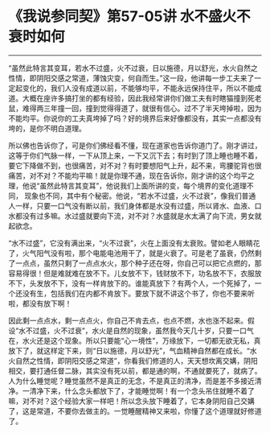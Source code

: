# 《我说参同契》第57-05讲 水不盛火不衰时如何

------

“虽然此特言其变耳，若水不过盛，火不过衰，日以施德，月以舒光，水火自然之性情，即阴阳交感之常道，薄蚀灾变，何自而生。”这一段，他讲每一步工夫来了一定起变化的，我们人没有成道以前，不能够均平，不能永远保持住平，所以不能成道。大概在座许多搞打坐的都有经验，因此我经常讲你们做工夫有时瞎猫撞到死老鼠，难得两三年撞一回，撞到觉得得道了，就很有信心。过不了半天垮掉啦，因为不能均平。你说你的工夫真垮掉了吗？好的境界后来好像都没有，其实一点都没有垮的，是你不明白道理。

所以佛也告诉你了，可是你们佛经看不懂，现在道家也告诉你道门了。刚才讲过，这等于你们气脉一样，一下从顶上来，一下又沉下去；有时到了顶上睡也睡不着，要它下降做不到，也很痛苦，对不对？有时要想阳气上升，起不来，弯腰驼背也很痛苦，对不对？不能均平嘛！就是你理不通，现在告诉你，刚才讲的这个均平之理，他说“虽然此特言其变耳”，他说我们上面所讲的变，每个境界的变化道理不同， 现象也不同，其中有个秘密。他说，“若水不过盛，火不过衰”，像我们普通人一样，只要一口气没有断以前，我们身体都是水没有过盛，所以肾水、血液、口水都没有过多嘛。水过盛就要向下流，对不对？水盛就是水太满了向下流，男女就起欲念。

“水不过盛”，它没有满出来，“火不过衰”，火在上面没有太衰败。譬如老人眼睛花了，火气阳气没有啦，那个电能电池用干了，就是火衰了。可是老了虽衰，仍然剩了一点点，虽然只剩了一点点水火，那个种子还在呀，你自己可以把它点燃的，那容易得很！但是难就难在放不下。儿女放不下，钱财放不下，功名放不下，衣服放不下，头发放不下，没有一样肯放下的。谁能真放下？有两个人，一个死掉了，一个还没有生，包括我们在内都不肯放下。要放下就不讲这个书了，你也不要来听啦，都没有放下啊！

因此剩一点点水，剩一点点火，你自己不肯去点，也点不燃，水也涨不起来。假设“水不过盛，火不过衰”，水火是自然的现象，虽然我今天几十岁，只要一口气在，水火还是这个现象。所以只要能“心一境性”，万缘放下，一切都无欲无私，真放下了，就这样定下来，则“日以施德，月以舒光”，气血精神自然都在成长。“水火自然之性情，即阴阳交感之常道”，你看我们修道的人，天天想坎离交媾，阴阳相交，要打通任督二脉，其实没有死以前，都是通的啊，不通就要死了，就病了。人为什么睡觉呢？睡觉虽然不是真正的无念，不是真正的清净，而是差不多接近清净。一清净下来，什么念头都放下了，才能睡觉啊！有一个念头吊住就睡不着了嘛，对不对？这个经验大家一样吧！所以念头放下睡着了，它本身阴阳自己交媾了，这是常道，不要你去做主的。一觉睡醒精神又来啦，你懂了这个道理就好修道了。